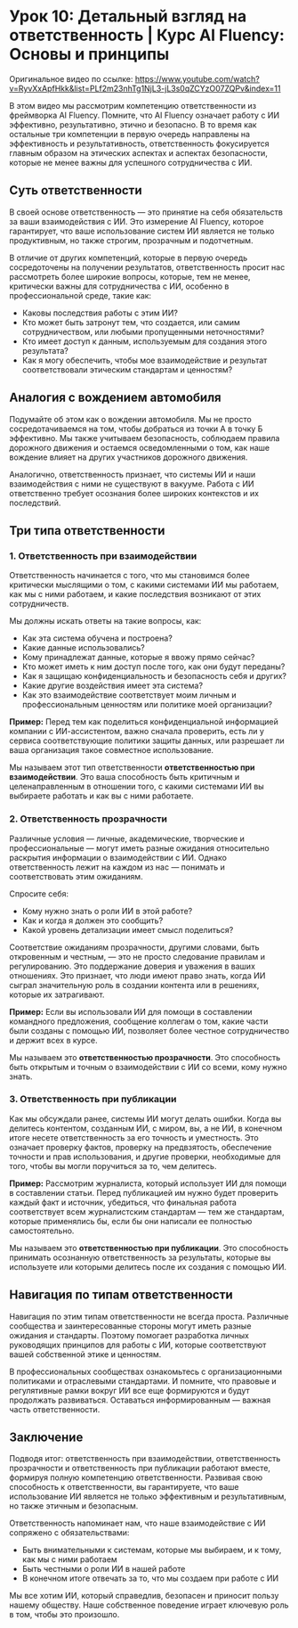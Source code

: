 # Урок 10: Детальный взгляд на ответственность | Курс AI Fluency: Основы и принципы

Оригинальное видео по ссылке: https://www.youtube.com/watch?v=RyvXxApfHkk&list=PLf2m23nhTg1NjL3-jL3s0qZCYzO07ZQPv&index=11

В этом видео мы рассмотрим компетенцию ответственности из фреймворка AI Fluency. Помните, что AI Fluency означает работу с ИИ эффективно, результативно, этично и безопасно. В то время как остальные три компетенции в первую очередь направлены на эффективность и результативность, ответственность фокусируется главным образом на этических аспектах и аспектах безопасности, которые не менее важны для успешного сотрудничества с ИИ.

## Суть ответственности

В своей основе ответственность — это принятие на себя обязательств за ваши взаимодействия с ИИ. Это измерение AI Fluency, которое гарантирует, что ваше использование систем ИИ является не только продуктивным, но также строгим, прозрачным и подотчетным.

В отличие от других компетенций, которые в первую очередь сосредоточены на получении результатов, ответственность просит нас рассмотреть более широкие вопросы, которые, тем не менее, критически важны для сотрудничества с ИИ, особенно в профессиональной среде, такие как:

- Каковы последствия работы с этим ИИ?
- Кто может быть затронут тем, что создается, или самим сотрудничеством, или любыми пропущенными неточностями?
- Кто имеет доступ к данным, используемым для создания этого результата?
- Как я могу обеспечить, чтобы мое взаимодействие и результат соответствовали этическим стандартам и ценностям?

## Аналогия с вождением автомобиля

Подумайте об этом как о вождении автомобиля. Мы не просто сосредотачиваемся на том, чтобы добраться из точки А в точку Б эффективно. Мы также учитываем безопасность, соблюдаем правила дорожного движения и остаемся осведомленными о том, как наше вождение влияет на других участников дорожного движения.

Аналогично, ответственность признает, что системы ИИ и наши взаимодействия с ними не существуют в вакууме. Работа с ИИ ответственно требует осознания более широких контекстов и их последствий.

## Три типа ответственности

### 1. Ответственность при взаимодействии

Ответственность начинается с того, что мы становимся более критически мыслящими о том, с какими системами ИИ мы работаем, как мы с ними работаем, и какие последствия возникают от этих сотрудничеств.

Мы должны искать ответы на такие вопросы, как:
- Как эта система обучена и построена?
- Какие данные использовались?
- Кому принадлежат данные, которые я ввожу прямо сейчас?
- Кто может иметь к ним доступ после того, как они будут переданы?
- Как я защищаю конфиденциальность и безопасность себя и других?
- Какие другие воздействия имеет эта система?
- Как это взаимодействие соответствует моим личным и профессиональным ценностям или политике моей организации?

**Пример:** Перед тем как поделиться конфиденциальной информацией компании с ИИ-ассистентом, важно сначала проверить, есть ли у сервиса соответствующие политики защиты данных, или разрешает ли ваша организация такое совместное использование.

Мы называем этот тип ответственности **ответственностью при взаимодействии**. Это ваша способность быть критичным и целенаправленным в отношении того, с какими системами ИИ вы выбираете работать и как вы с ними работаете.

### 2. Ответственность прозрачности

Различные условия — личные, академические, творческие и профессиональные — могут иметь разные ожидания относительно раскрытия информации о взаимодействии с ИИ. Однако ответственность лежит на каждом из нас — понимать и соответствовать этим ожиданиям.

Спросите себя:
- Кому нужно знать о роли ИИ в этой работе?
- Как и когда я должен это сообщить?
- Какой уровень детализации имеет смысл поделиться?

Соответствие ожиданиям прозрачности, другими словами, быть откровенным и честным, — это не просто следование правилам и регулированию. Это поддержание доверия и уважения в ваших отношениях. Это признает, что люди имеют право знать, когда ИИ сыграл значительную роль в создании контента или в решениях, которые их затрагивают.

**Пример:** Если вы использовали ИИ для помощи в составлении командного предложения, сообщение коллегам о том, какие части были созданы с помощью ИИ, позволяет более честное сотрудничество и держит всех в курсе.

Мы называем это **ответственностью прозрачности**. Это способность быть открытым и точным о взаимодействии с ИИ со всеми, кому нужно знать.

### 3. Ответственность при публикации

Как мы обсуждали ранее, системы ИИ могут делать ошибки. Когда вы делитесь контентом, созданным ИИ, с миром, вы, а не ИИ, в конечном итоге несете ответственность за его точность и уместность. Это означает проверку фактов, проверку на предвзятость, обеспечение точности и прав использования, и другие проверки, необходимые для того, чтобы вы могли поручиться за то, чем делитесь.

**Пример:** Рассмотрим журналиста, который использует ИИ для помощи в составлении статьи. Перед публикацией им нужно будет проверить каждый факт и источник, убедиться, что финальная работа соответствует всем журналистским стандартам — тем же стандартам, которые применялись бы, если бы они написали ее полностью самостоятельно.

Мы называем это **ответственностью при публикации**. Это способность принимать осознанную ответственность за результаты, которые вы используете или которыми делитесь после их создания с помощью ИИ.

## Навигация по типам ответственности

Навигация по этим типам ответственности не всегда проста. Различные сообщества и заинтересованные стороны могут иметь разные ожидания и стандарты. Поэтому помогает разработка личных руководящих принципов для работы с ИИ, которые соответствуют вашей собственной этике и ценностям.

В профессиональных сообществах ознакомьтесь с организационными политиками и отраслевыми стандартами. И помните, что правовые и регулятивные рамки вокруг ИИ все еще формируются и будут продолжать развиваться. Оставаться информированным — важная часть ответственности.

## Заключение

Подводя итог: ответственность при взаимодействии, ответственность прозрачности и ответственность при публикации  работают вместе, формируя полную компетенцию ответственности. Развивая свою способность к ответственности, вы гарантируете, что ваше использование ИИ является не только эффективным и результативным, но также этичным и безопасным.

Ответственность напоминает нам, что наше взаимодействие с ИИ сопряжено с обязательствами:
- Быть внимательными к системам, которые мы выбираем, и к тому, как мы с ними работаем
- Быть честными о роли ИИ в нашей работе
- В конечном итоге отвечать за то, что мы создаем при работе с ИИ

Мы все хотим ИИ, который справедлив, безопасен и приносит пользу нашему обществу. Наше собственное поведение играет ключевую роль в том, чтобы это произошло.
